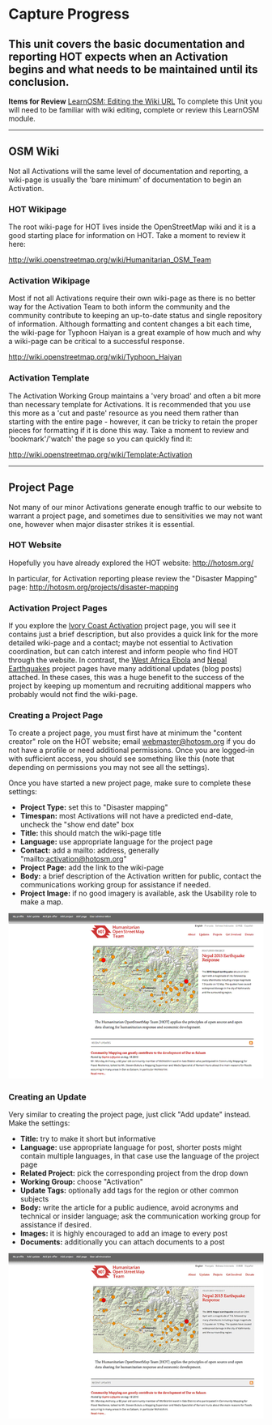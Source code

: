 # Capture Progress
This unit covers the basic documentation and reporting HOT expects when an Activation begins and what needs to be maintained until its conclusion.
---
**Items for Review**
[LearnOSM: Editing the Wiki URL](http://learnosm.org/en/intermediate/editing-the-wiki/)
To complete this Unit you will need to be familiar with wiki editing, complete or review this LearnOSM module.

---

## OSM Wiki
Not all Activations will the same level of documentation and reporting, a wiki-page is usually the 'bare minimum' of documentation to begin an Activation.

### HOT Wikipage
The root wiki-page for HOT lives inside the OpenStreetMap wiki and it is a good starting place for information on HOT. Take a moment to review it here:

http://wiki.openstreetmap.org/wiki/Humanitarian_OSM_Team

### Activation Wikipage

Most if not all Activations require their own wiki-page as there is no better way for the Activation Team to both inform the community and the community contribute to keeping an up-to-date status and single repository of information. Although formatting and content changes a bit each time, the wiki-page for Typhoon Haiyan is a great example of how much and why a wiki-page can be critical to a successful response.

http://wiki.openstreetmap.org/wiki/Typhoon_Haiyan

### Activation Template

The Activation Working Group maintains a 'very broad' and often a bit more than necessary template for Activations. It is recommended that you use this more as a 'cut and paste' resource as you need them rather than starting with the entire page - however, it can be tricky to retain the proper pieces for formatting if it is done this way. Take a moment to review and 'bookmark'/'watch' the page so you can quickly find it:

http://wiki.openstreetmap.org/wiki/Template:Activation

---
## Project Page

Not many of our minor Activations generate enough traffic to our website to warrant a project page, and sometimes due to sensitivities we may not want one, however when major disaster strikes it is essential.

### HOT Website

Hopefully you have already explored the HOT website:
http://hotosm.org/

In particular, for Activation reporting please review the "Disaster Mapping" page:
http://hotosm.org/projects/disaster-mapping

### Activation Project Pages

If you explore the [Ivory Coast Activation](http://hotosm.org/projects/c%C3%B4te-divoire-0) project page, you will see it contains just a brief description, but also provides a quick link for the more detailed wiki-page and a contact; maybe not essential to Activation coordination, but can catch interest and inform people who find HOT through the website. In contrast, the [West Africa Ebola](http://hotosm.org/projects/west_africa_ebola_epidemic) and [Nepal Earthquakes](http://hotosm.org/projects/nepal_2015_earthquake_response) project pages have many additional updates (blog posts) attached. In these cases, this was a huge benefit to the success of the project by keeping up momentum and recruiting additional mappers who probably would not find the wiki-page.

### Creating a Project Page

To create a project page, you must first have at minimum the "content creator" role on the HOT website; email webmaster@hotosm.org if you do not have a profile or need additional permissions. Once you are logged-in with sufficient access, you should see something like this (note that depending on permissions you may not see all the settings). 

Once you have started a new project page, make sure to complete these settings:

* **Project Type:** set this to "Disaster mapping"
* **Timespan:** most Activations will not have a predicted end-date, uncheck the "show end date" box
* **Title:** this should match the wiki-page title
* **Language:** use appropriate language for the project page
* **Contact:** add a mailto: address, generally "mailto:activation@hotosm.org"
* **Project Page:** add the link to the wiki-page
* **Body:** a brief  description of the Activation written for public, contact the communications working group for assistance if needed.
* **Project Image:** if no good imagery is available, ask the Usability role to make a map. 

![](Project_animated.gif)

### Creating an Update

Very similar to creating the project page, just click "Add update" instead. Make the settings:

* **Title:** try to make it short but informative
* **Language:** use appropriate language for post, shorter posts might contain multiple languages, in that case use the language of the project page
* **Related Project:** pick the corresponding project from the drop down
* **Working Group:** choose "Activation"
* **Update Tags:** optionally add tags for the region or other common subjects
* **Body:** write the article for a public audience, avoid acronyms and technical or insider language; ask the communication working group for assistance if desired.
* **Images:** it is highly encouraged to add an image to every post
* **Documents:** additionally you can attach documents to a post

![](UpdateAnimatedGIF.gif)